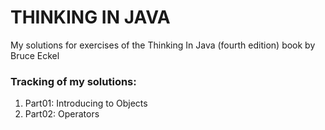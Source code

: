 # THINKING IN JAVA
 My solutions for exercises of the Thinking In Java (fourth edition) book by Bruce Eckel
### Tracking of my solutions:
1. Part01: Introducing to Objects
2. Part02: Operators